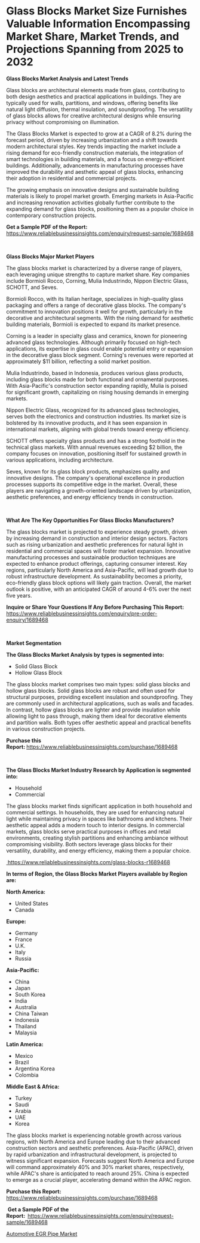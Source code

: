 <p><h1>Glass Blocks Market Size Furnishes Valuable Information Encompassing Market Share, Market Trends, and Projections Spanning from 2025 to 2032</h1></p><p><strong>Glass Blocks Market Analysis and Latest Trends</strong></p>
<p><p>Glass blocks are architectural elements made from glass, contributing to both design aesthetics and practical applications in buildings. They are typically used for walls, partitions, and windows, offering benefits like natural light diffusion, thermal insulation, and soundproofing. The versatility of glass blocks allows for creative architectural designs while ensuring privacy without compromising on illumination.</p><p>The Glass Blocks Market is expected to grow at a CAGR of 8.2% during the forecast period, driven by increasing urbanization and a shift towards modern architectural styles. Key trends impacting the market include a rising demand for eco-friendly construction materials, the integration of smart technologies in building materials, and a focus on energy-efficient buildings. Additionally, advancements in manufacturing processes have improved the durability and aesthetic appeal of glass blocks, enhancing their adoption in residential and commercial projects.</p><p>The growing emphasis on innovative designs and sustainable building materials is likely to propel market growth. Emerging markets in Asia-Pacific and increasing renovation activities globally further contribute to the expanding demand for glass blocks, positioning them as a popular choice in contemporary construction projects.</p></p>
<p><strong>Get a Sample PDF of the Report:&nbsp;</strong> <a href="https://www.reliablebusinessinsights.com/enquiry/request-sample/1689468?utm_campaign=100&utm_medium=2&utm_source=Github&utm_content=ia&utm_term=07012025&utm_id=glass-blocks">https://www.reliablebusinessinsights.com/enquiry/request-sample/1689468</a></p>
<p>&nbsp;</p>
<p><strong>Glass Blocks Major Market Players</strong></p>
<p><p>The glass blocks market is characterized by a diverse range of players, each leveraging unique strengths to capture market share. Key companies include Bormioli Rocco, Corning, Mulia Industrindo, Nippon Electric Glass, SCHOTT, and Seves.</p><p>Bormioli Rocco, with its Italian heritage, specializes in high-quality glass packaging and offers a range of decorative glass blocks. The company's commitment to innovation positions it well for growth, particularly in the decorative and architectural segments. With the rising demand for aesthetic building materials, Bormioli is expected to expand its market presence.</p><p>Corning is a leader in specialty glass and ceramics, known for pioneering advanced glass technologies. Although primarily focused on high-tech applications, its expertise in glass could enable potential entry or expansion in the decorative glass block segment. Corning's revenues were reported at approximately $11 billion, reflecting a solid market position.</p><p>Mulia Industrindo, based in Indonesia, produces various glass products, including glass blocks made for both functional and ornamental purposes. With Asia-Pacific's construction sector expanding rapidly, Mulia is poised for significant growth, capitalizing on rising housing demands in emerging markets.</p><p>Nippon Electric Glass, recognized for its advanced glass technologies, serves both the electronics and construction industries. Its market size is bolstered by its innovative products, and it has seen expansion in international markets, aligning with global trends toward energy efficiency.</p><p>SCHOTT offers specialty glass products and has a strong foothold in the technical glass markets. With annual revenues exceeding $2 billion, the company focuses on innovation, positioning itself for sustained growth in various applications, including architecture.</p><p>Seves, known for its glass block products, emphasizes quality and innovative designs. The company's operational excellence in production processes supports its competitive edge in the market. Overall, these players are navigating a growth-oriented landscape driven by urbanization, aesthetic preferences, and energy efficiency trends in construction.</p></p>
<p>&nbsp;</p>
<p><strong>What Are The Key Opportunities For Glass Blocks Manufacturers?</strong></p>
<p><p>The glass blocks market is projected to experience steady growth, driven by increasing demand in construction and interior design sectors. Factors such as rising urbanization and aesthetic preferences for natural light in residential and commercial spaces will foster market expansion. Innovative manufacturing processes and sustainable production techniques are expected to enhance product offerings, capturing consumer interest. Key regions, particularly North America and Asia-Pacific, will lead growth due to robust infrastructure development. As sustainability becomes a priority, eco-friendly glass block options will likely gain traction. Overall, the market outlook is positive, with an anticipated CAGR of around 4-6% over the next five years.</p></p>
<p><strong>Inquire or Share Your Questions If Any Before Purchasing This Report:</strong> <a href="https://www.reliablebusinessinsights.com/enquiry/pre-order-enquiry/1689468?utm_campaign=100&utm_medium=2&utm_source=Github&utm_content=ia&utm_term=07012025&utm_id=glass-blocks">https://www.reliablebusinessinsights.com/enquiry/pre-order-enquiry/1689468</a></p>
<p>&nbsp;</p>
<p><strong>Market Segmentation</strong></p>
<p><strong>The Glass Blocks Market Analysis by types is segmented into:</strong></p>
<p><ul><li>Solid Glass Block</li><li>Hollow Glass Block</li></ul></p>
<p><p>The glass blocks market comprises two main types: solid glass blocks and hollow glass blocks. Solid glass blocks are robust and often used for structural purposes, providing excellent insulation and soundproofing. They are commonly used in architectural applications, such as walls and facades. In contrast, hollow glass blocks are lighter and provide insulation while allowing light to pass through, making them ideal for decorative elements and partition walls. Both types offer aesthetic appeal and practical benefits in various construction projects.</p></p>
<p><strong>Purchase this Report:&nbsp;</strong><a href="https://www.reliablebusinessinsights.com/purchase/1689468?utm_campaign=100&utm_medium=2&utm_source=Github&utm_content=ia&utm_term=07012025&utm_id=glass-blocks">https://www.reliablebusinessinsights.com/purchase/1689468</a></p>
<p>&nbsp;</p>
<p><strong>The Glass Blocks Market Industry Research by Application is segmented into:</strong></p>
<p><ul><li>Household</li><li>Commercial</li></ul></p>
<p><p>The glass blocks market finds significant application in both household and commercial settings. In households, they are used for enhancing natural light while maintaining privacy in spaces like bathrooms and kitchens. Their aesthetic appeal adds a modern touch to interior designs. In commercial markets, glass blocks serve practical purposes in offices and retail environments, creating stylish partitions and enhancing ambiance without compromising visibility. Both sectors leverage glass blocks for their versatility, durability, and energy efficiency, making them a popular choice.</p></p>
<p><a href="https://www.reliablebusinessinsights.com/glass-blocks-r1689468?utm_campaign=100&utm_medium=2&utm_source=Github&utm_content=ia&utm_term=07012025&utm_id=glass-blocks">&nbsp;https://www.reliablebusinessinsights.com/glass-blocks-r1689468</a></p>
<p><strong>In terms of Region, the Glass Blocks Market Players available by Region are:</strong></p>
<p>
    <p> <strong> North America: </strong>
        <ul>
            <li>United States</li>
            <li>Canada</li>
        </ul>
        </p> 
    <p> <strong> Europe: </strong>
        <ul>
            <li>Germany</li>
            <li>France</li>
            <li>U.K.</li>
            <li>Italy</li>
            <li>Russia</li>
        </ul>
        </p> 
    <p> <strong> Asia-Pacific: </strong>
        <ul>
            <li>China</li>
            <li>Japan</li>
            <li>South Korea</li>
            <li>India</li>
            <li>Australia</li>
            <li>China Taiwan</li>
            <li>Indonesia</li>
            <li>Thailand</li>
            <li>Malaysia</li>
        </ul>
        </p> 
    <p> <strong> Latin America: </strong>
        <ul>
            <li>Mexico</li>
            <li>Brazil</li>
            <li>Argentina Korea</li>
            <li>Colombia</li>
        </ul>
        </p> 
    <p> <strong> Middle East & Africa: </strong>
        <ul>
            <li>Turkey</li>
            <li>Saudi</li>
            <li>Arabia</li>
            <li>UAE</li>
            <li>Korea</li>
        </ul>
    </p>
    </p>
<p><p>The glass blocks market is experiencing notable growth across various regions, with North America and Europe leading due to their advanced construction sectors and aesthetic preferences. Asia-Pacific (APAC), driven by rapid urbanization and infrastructural development, is projected to witness significant expansion. Forecasts suggest North America and Europe will command approximately 40% and 30% market shares, respectively, while APAC's share is anticipated to reach around 25%. China is expected to emerge as a crucial player, accelerating demand within the APAC region.</p></p>
<p><strong>Purchase this Report: </strong><a href="https://www.reliablebusinessinsights.com/purchase/1689468?utm_campaign=100&utm_medium=2&utm_source=Github&utm_content=ia&utm_term=07012025&utm_id=glass-blocks">https://www.reliablebusinessinsights.com/purchase/1689468</a></p>
<p>&nbsp;<strong>Get a Sample PDF of the Report:&nbsp;&nbsp;</strong><a href="https://www.reliablebusinessinsights.com/enquiry/request-sample/1689468?utm_campaign=100&utm_medium=2&utm_source=Github&utm_content=ia&utm_term=07012025&utm_id=glass-blocks">https://www.reliablebusinessinsights.com/enquiry/request-sample/1689468</a></p>
<p><strong></strong></p>
<p><p><a href="https://github.com/janraimondo83/Market-Research-Report-List-1/blob/main/automotive-egr-pipe-market.md?utm_campaign=100&utm_medium=2&utm_source=Github&utm_content=ia&utm_term=07012025&utm_id=glass-blocks">Automotive EGR Pipe Market</a></p></p>